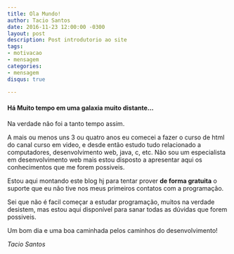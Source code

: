 ```yaml
---
title: Ola Mundo!
author: Tacio Santos
date: 2016-11-23 12:00:00 -0300
layout: post
description: Post introdutorio ao site
tags: 
- motivacao
- mensagem
categories:
- mensagem
disqus: true

---
```


#### Há Muito tempo em uma galaxia muito distante...

Na verdade não foi a tanto tempo assim.

A mais ou menos uns 3 ou quatro anos eu comecei a fazer o curso de html do canal curso em video, e desde então estudo tudo relacionado a computadores, desenvolvimento web, java, c, etc. Não sou um especialista em desenvolvimento web mais estou disposto a apresentar aqui os conhecimentos que me forem possiveis.

Estou aqui montando este blog hj para tentar prover **de forma gratuita** o suporte que eu não tive nos meus primeiros contatos com a programação.

Sei que não é facil começar a estudar programação, muitos na verdade desistem, mas estou aqui disponível para sanar todas as dúvidas que forem possiveis.

Um bom dia e uma boa caminhada pelos caminhos do desenvolvimento!

*Tacio Santos*
